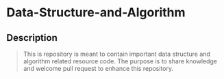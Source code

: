 # Data-Structure-and-Algorithm

## Description

 >This is repository is meant to contain important data structure and algorithm related resource code. 
 >The purpose is to share knowledge and welcome pull request to enhance this repository.
